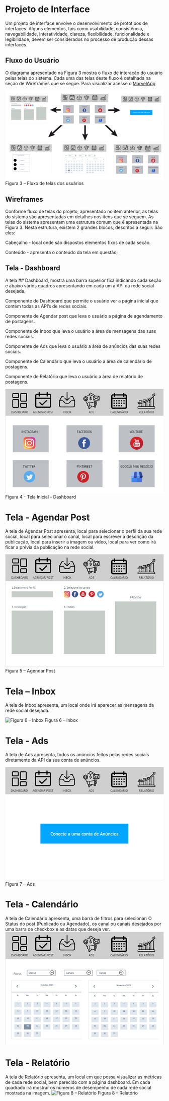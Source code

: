 
# Projeto de Interface

Um projeto de interface envolve o desenvolvimento de protótipos de interfaces. Alguns elementos, tais como usabilidade, consistência, navegabilidade, interatividade, clareza, flexibilidade, funcionalidade e legibilidade, devem ser considerados no processo de produção dessas interfaces. 


## Fluxo do Usuário
O diagrama apresentado na Figura 3 mostra o fluxo de interação do usuário pelas telas do sistema. Cada uma das telas deste fluxo é detalhada na seção de Wireframes que se segue. Para visualizar acesse o [MarvelApp](https://marvelapp.com/project/5868481)

![Figura 3 – Fluxo de telas dos usuários](img/fluxo_gerenciador.png)
Figura 3 – Fluxo de telas dos usuários 



## Wireframes

Conforme fluxo de telas do projeto, apresentado no item anterior, as telas do sistema são apresentadas em detalhes nos itens que se seguem. As telas do sistema apresentam uma estrutura comum que é apresentada na Figura 3. Nesta estrutura, existem 2 grandes blocos, descritos a seguir. São eles: 

 Cabeçalho - local onde são dispostos elementos fixos de cada seção. 

Conteúdo - apresenta o conteúdo da tela em questão; 
 
 
## Tela - Dashboard 

A tela ## Dashboard, mostra uma barra superior fixa indicando cada seção e abaixo vários quadros apresentando em cada um a API da rede social desejada. 

Componente de  Dashboard que permite o usuário ver a página inicial que contém todas as API’s de redes sociais. 

Componente de  Agendar post que leva o usuário a página de agendamento de postagens. 

Componente de  Inbox que leva o usuário a área de mensagens das suas redes sociais. 

Componente de  Ads que leva o usuário a área de anúncios das suas redes sociais. 

Componente de Calendário que leva o usuário a área de calendário de postagens. 

Componente de  Relatório que leva o usuário a área de relatório de postagens. 

![Figura 4 - Tela Inicial - Dashboard ](img/dashboard.png)
Figura 4 - Tela Inicial - Dashboard 


# Tela - Agendar Post 

A tela de Agendar Post apresenta, local para selecionar o perfil da sua rede social, local para selecionar o canal, local para escrever a descrição da publicação, local para inserir a imagem ou vídeo, local para ver como irá ficar a prévia da publicação na rede social.

![Figura 5 – Agendar Post](img/Agendar_Post.png)
Figura 5 – Agendar Post 

# Tela – Inbox 

A tela de Inbox apresenta, um local onde irá aparecer as mensagens da rede social desejada.    


![Figura 6 – Inbox](img/ibox.png)
Figura 6 – Inbox 

# Tela - Ads 

A tela de Ads apresenta, todos os anúncios feitos pelas redes sociais diretamente da API da sua conta de anúncios.  

![Figura 7 – Ads ](img/ADS.png)
Figura 7 – Ads 

# Tela - Calendário 

A tela de Calendário apresenta, uma barra de filtros para selecionar: O Status do post (Publicado ou Agendado), os canal ou canais desejados por uma barra de checkbox e as datas que deseja ver. 
![Figura 5 – Calendário ](img/calendario.png)

# Tela - Relatório 

A tela de Relatório apresenta, um local em que possa visualizar as métricas de cada rede social, bem parecido com a página dashboard. Em cada quadrado irá mostrar os números de desempenho de cada rede social mostrada na imagem. 
![Figura 8 – Relatório ](img/dasboard.png)
Figura 8 – Relatório 

 


